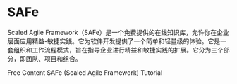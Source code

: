 # SAFe

Scaled Agile Framework（SAFe）是一个免费提供的在线知识库，允许你在企业层面应用精益-敏捷实践。它为软件开发提供了一个简单和轻量级的体验。它是一套组织和工作流程模式，旨在指导企业进行精益和敏捷实践的扩展。它分为三个部分，即团队、项目和组合。


<ResourceGroupTitle>Free Content</ResourceGroupTitle>
<BadgeLink colorScheme='yellow' badgeText='Read' href='https://www.guru99.com/scaled-agile-framework.html'>SAFe (Scaled Agile Framework) Tutorial</BadgeLink>